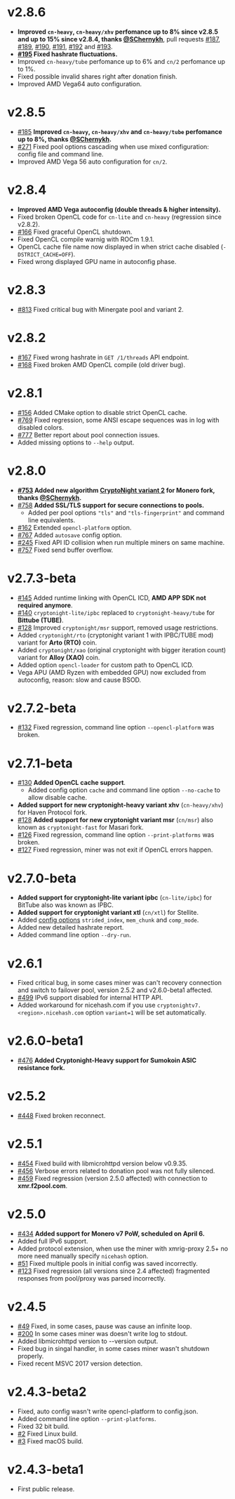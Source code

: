 # v2.8.6
- **Improved `cn-heavy`, `cn-heavy/xhv` perfomance up to 8% since v2.8.5 and up to 15% since v2.8.4, thanks [@SChernykh](https://github.com/SChernykh)**, pull requests [#187](https://github.com/xmrig/xmrig-amd/pull/187), [#189](https://github.com/xmrig/xmrig-amd/pull/189), [#190](https://github.com/xmrig/xmrig-amd/pull/190), [#191](https://github.com/xmrig/xmrig-amd/pull/191), [#192](https://github.com/xmrig/xmrig-amd/pull/192) and [#193](https://github.com/xmrig/xmrig-amd/pull/193).
- **[#195](https://github.com/xmrig/xmrig-amd/pull/195) Fixed hashrate fluctuations.**
- Improved `cn-heavy/tube` perfomance up to 6% and `cn/2` perfomance up to 1%.
- Fixed possible invalid shares right after donation finish.
- Improved AMD Vega64 auto configuration.

# v2.8.5
- [#185](https://github.com/xmrig/xmrig-amd/pull/185) **Improved `cn-heavy`, `cn-heavy/xhv` and `cn-heavy/tube` perfomance up to 8%, thanks [@SChernykh](https://github.com/SChernykh).**
- [#271](https://github.com/xmrig/xmrig-proxy/issues/271) Fixed pool options cascading when use mixed configuration: config file and command line.
- Improved AMD Vega 56 auto configuration for `cn/2`.

# v2.8.4
- **Improved AMD Vega autoconfig (double threads & higher intensity).**
- Fixed broken OpenCL code for `cn-lite` and `cn-heavy` (regression since v2.8.2).
- [#166](https://github.com/xmrig/xmrig-amd/pull/166) Fixed graceful OpenCL shutdown.
- Fixed OpenCL compile warnig with ROCm 1.9.1.
- OpenCL cache file name now displayed in when strict cache disabled (`-DSTRICT_CACHE=OFF`).
- Fixed wrong displayed GPU name in autoconfig phase.

# v2.8.3
- [#813](https://github.com/xmrig/xmrig/issues/813) Fixed critical bug with Minergate pool and variant 2.

# v2.8.2
- [#167](https://github.com/xmrig/xmrig-amd/issues/167) Fixed wrong hashrate in `GET /1/threads` API endpoint.
- [#168](https://github.com/xmrig/xmrig-amd/issues/168) Fixed broken AMD OpenCL compile (old driver bug).

# v2.8.1
- [#156](https://github.com/xmrig/xmrig-amd/issues/156) Added CMake option to disable strict OpenCL cache.
- [#769](https://github.com/xmrig/xmrig/issues/769) Fixed regression, some ANSI escape sequences was in log with disabled colors.
- [#777](https://github.com/xmrig/xmrig/issues/777) Better report about pool connection issues. 
- Added missing options to `--help` output.

# v2.8.0
- **[#753](https://github.com/xmrig/xmrig/issues/753) Added new algorithm [CryptoNight variant 2](https://github.com/xmrig/xmrig/issues/753) for Monero fork, thanks [@SChernykh](https://github.com/SChernykh).**
- [#758](https://github.com/xmrig/xmrig/issues/758) **Added SSL/TLS support for secure connections to pools.**
  - Added per pool options `"tls"` and `"tls-fingerprint"` and command line equivalents.
- [#162](https://github.com/xmrig/xmrig-amd/issues/162) Extended `opencl-platform` option.
- [#767](https://github.com/xmrig/xmrig/issues/767) Added `autosave` config option.
- [#245](https://github.com/xmrig/xmrig-proxy/issues/245) Fixed API ID collision when run multiple miners on same machine.
- [#757](https://github.com/xmrig/xmrig/issues/757) Fixed send buffer overflow.

# v2.7.3-beta
- [#145](https://github.com/xmrig/xmrig-amd/issues/145) Added runtime linking with OpenCL ICD, **AMD APP SDK not required anymore**.
- [#140](https://github.com/xmrig/xmrig-amd/issues/140) `cryptonight-lite/ipbc` replaced to `cryptonight-heavy/tube` for **Bittube (TUBE)**.
- [#128](https://github.com/xmrig/xmrig-amd/issues/128) Improved `cryptonight/msr` support, removed usage restrictions.
- Added `cryptonight/rto` (cryptonight variant 1 with IPBC/TUBE mod) variant for **Arto (RTO)** coin.
- Added `cryptonight/xao` (original cryptonight with bigger iteration count) variant for **Alloy (XAO)** coin.
- Added option `opencl-loader` for custom path to OpenCL ICD.
- Vega APU (AMD Ryzen with embedded GPU) now excluded from autoconfig, reason: slow and cause BSOD.

# v2.7.2-beta
- [#132](https://github.com/xmrig/xmrig-amd/issues/132) Fixed regression, command line option `--opencl-platform` was broken.

# v2.7.1-beta
- [#130](https://github.com/xmrig/xmrig-amd/issues/130) **Added OpenCL cache support**.
  - Added config option `cache` and command line option `--no-cache` to allow disable cache.
- **Added support for new cryptonight-heavy variant xhv** (`cn-heavy/xhv`) for Haven Protocol fork.
- [#128](https://github.com/xmrig/xmrig-amd/issues/128) **Added support for new cryptonight variant msr** (`cn/msr`) also known as `cryptonight-fast` for Masari fork.
- [#126](https://github.com/xmrig/xmrig-amd/issues/126) Fixed regression, command line option `--print-platforms` was broken.
- [#127](https://github.com/xmrig/xmrig-amd/issues/127) Fixed regression, miner was not exit if OpenCL errors happen.

# v2.7.0-beta
- **Added support for cryptonight-lite variant ipbc** (`cn-lite/ipbc`) for BitTube also was known as IPBC.
- **Added support for cryptonight variant xtl** (`cn/xtl`) for Stellite.
- Added [config options](https://github.com/xmrig/xmrig-amd/blob/dev/doc/THREADS.md) `strided_index`, `mem_chunk` and `comp_mode`.
- Added new detailed hashrate report.
- Added command line option `--dry-run`.

# v2.6.1
- Fixed critical bug, in some cases miner was can't recovery connection and switch to failover pool, version 2.5.2 and v2.6.0-beta1 affected.
- [#499](https://github.com/xmrig/xmrig/issues/499) IPv6 support disabled for internal HTTP API.
- Added workaround for nicehash.com if you use `cryptonightv7.<region>.nicehash.com` option `variant=1` will be set automatically.

# v2.6.0-beta1
 - [#476](https://github.com/xmrig/xmrig/issues/476) **Added Cryptonight-Heavy support for Sumokoin ASIC resistance fork.**
 
# v2.5.2
- [#448](https://github.com/xmrig/xmrig/issues/478) Fixed broken reconnect.

# v2.5.1
- [#454](https://github.com/xmrig/xmrig/issues/454) Fixed build with libmicrohttpd version below v0.9.35.
- [#456](https://github.com/xmrig/xmrig/issues/459) Verbose errors related to donation pool was not fully silenced.
- [#459](https://github.com/xmrig/xmrig/issues/459) Fixed regression (version 2.5.0 affected) with connection to **xmr.f2pool.com**.

# v2.5.0
- [#434](https://github.com/xmrig/xmrig/issues/434) **Added support for Monero v7 PoW, scheduled on April 6.**
- Added full IPv6 support.
- Added protocol extension, when use the miner with xmrig-proxy 2.5+ no more need manually specify `nicehash` option.
- [#51](https://github.com/xmrig/xmrig-amd/issues/51) Fixed multiple pools in initial config was saved incorrectly.
- [#123](https://github.com/xmrig/xmrig-proxy/issues/123) Fixed regression (all versions since 2.4 affected) fragmented responses from pool/proxy was parsed incorrectly.

# v2.4.5
 - [#49](https://github.com/xmrig/xmrig-amd/issues/49) Fixed, in some cases, pause was cause an infinite loop.
 - [#200](https://github.com/xmrig/xmrig/issues/200) In some cases miner was doesn't write log to stdout.
 - Added libmicrohttpd version to --version output.
 - Fixed bug in singal handler, in some cases miner wasn't shutdown properly.
 - Fixed recent MSVC 2017 version detection.

# v2.4.3-beta2
 - Fixed, auto config wasn't write opencl-platform to config.json.
 - Added command line option `--print-platforms`.
 - Fixed 32 bit build.
 - [#2](https://github.com/xmrig/xmrig-amd/issues/2) Fixed Linux build.
 - [#3](https://github.com/xmrig/xmrig-amd/issues/3) Fixed macOS build.

# v2.4.3-beta1
 - First public release.
